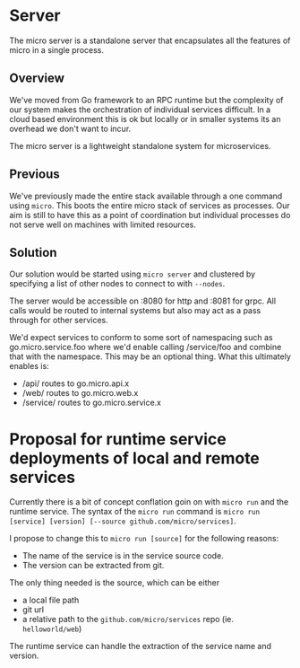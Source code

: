 # Server

The micro server is a standalone server that encapsulates all the features of micro in a single process.

## Overview

We've moved from Go framework to an RPC runtime but the complexity of our system makes the orchestration 
of individual services difficult. In a cloud based environment this is ok but locally or in smaller 
systems its an overhead we don't want to incur.

The micro server is a lightweight standalone system for microservices.

## Previous

We've previously made the entire stack available through a one command using `micro`. This boots the 
entire micro stack of services as processes. Our aim is still to have this as a point of coordination 
but individual processes do not serve well on machines with limited resources. 

## Solution

Our solution would be started using `micro server` and clustered by specifying a list of other 
nodes to connect to with `--nodes`. 

The server would be accessible on :8080 for http and :8081 for grpc. All calls would be routed 
to internal systems but also may act as a pass through for other services.

We'd expect services to conform to some sort of namespacing such as go.micro.service.foo where 
we'd enable calling /service/foo and combine that with the namespace. This may be an optional 
thing. What this ultimately enables is:

- /api/ routes to go.micro.api.x
- /web/ routes to go.micro.web.x
- /service/ routes to go.micro.service.x

# Proposal for runtime service deployments of local and remote services

Currently there is a bit of concept conflation goin on with `micro run` and the runtime service.
The syntax of the `micro run` command is `micro run [service] [version] [--source github.com/micro/services]`.

I propose to change this to `micro run [source]` for the following reasons:
- The name of the service is in the service source code.
- The version can be extracted from git.

The only thing needed is the source, which can be either
- a local file path
- git url
- a relative path to the `github.com/micro/services` repo (ie. `helloworld/web`)

The runtime service can handle the extraction of the service name and version.

